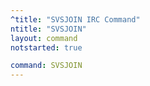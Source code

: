 ```yaml
---
^title: "SVSJOIN IRC Command"
ntitle: "SVSJOIN"
layout: command
notstarted: true

command: SVSJOIN
---
```

